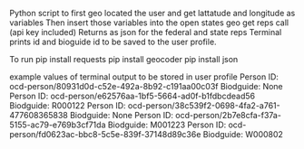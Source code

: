 Python script to first geo located the user and get lattatude and longitude as variables
Then insert those variables into the open states geo get reps call (api key included)
Returns as json for the federal and state reps
Terminal prints id and bioguide id to be saved to the user profile.

To run
pip install requests
pip install geocoder
pip install json

example values of terminal output to be stored in user profile
Person ID: ocd-person/80931d0d-c52e-492a-8b92-c191aa00c03f
Biodguide: None
Person ID: ocd-person/e62576aa-1bf5-5664-ad0f-b1fdbcdead56
Biodguide: R000122
Person ID: ocd-person/38c539f2-0698-4fa2-a761-477608365838
Biodguide: None
Person ID: ocd-person/2b7e8cfa-f37a-5155-ac79-e769b3cf71da
Biodguide: M001223
Person ID: ocd-person/fd0623ac-bbc8-5c5e-839f-37148d89c36e
Biodguide: W000802

